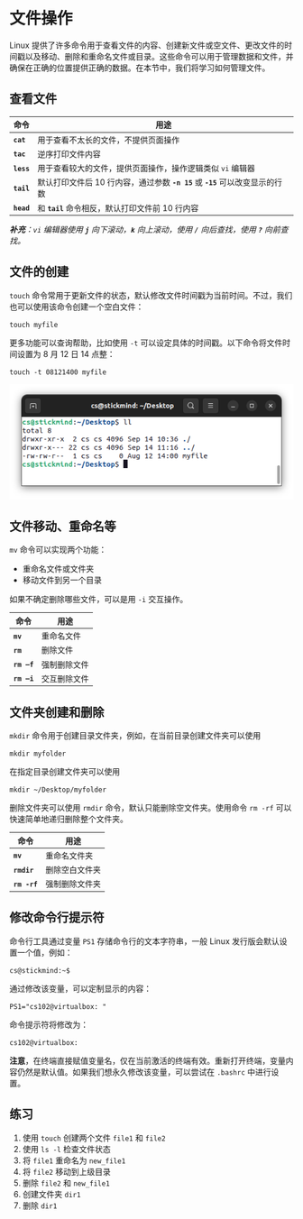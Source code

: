 # 文件操作

Linux 提供了许多命令用于查看文件的内容、创建新文件或空文件、更改文件的时间戳以及移动、删除和重命名文件或目录。这些命令可以用于管理数据和文件，并确保在正确的位置提供正确的数据。在本节中，我们将学习如何管理文件。

## 查看文件


| 命令       | 用途                                                                           |
| ---------- | ------------------------------------------------------------------------------ |
| **`cat`**  | 用于查看不太长的文件，不提供页面操作                                           |
| **`tac`**  | 逆序打印文件内容                                                               |
| **`less`** | 用于查看较大的文件，提供页面操作，操作逻辑类似 `vi` 编辑器                     |
| **`tail`** | 默认打印文件后 10 行内容，通过参数 **`-n 15`** 或 **`-15`** 可以改变显示的行数 |
| **`head`** | 和 **`tail`** 命令相反，默认打印文件前 10 行内容                               |

_**补充**：`vi` 编辑器使用 **`j`** 向下滚动，**`k`** 向上滚动，使用 **`/`** 向后查找，使用 **`?`** 向前查找。_

## 文件的创建

`touch` 命令常用于更新文件的状态，默认修改文件时间戳为当前时间。不过，我们也可以使用该命令创建一个空白文件：

```
touch myfile
```

更多功能可以查询帮助，比如使用 `-t` 可以设定具体的时间戳。以下命令将文件时间设置为 8 月 12 日 14 点整：

```
touch -t 08121400 myfile
```

![touch](./assets/touch.png)

## 文件移动、重命名等

`mv` 命令可以实现两个功能：

- 重命名文件或文件夹
- 移动文件到另一个目录

如果不确定删除哪些文件，可以是用 `-i` 交互操作。

| 命令        | 用途         |
| ----------- | ------------ |
| **`mv`**    | 重命名文件   |
| **`rm`**    | 删除文件     |
| **`rm –f`** | 强制删除文件 |
| **`rm –i`** | 交互删除文件 |

## 文件夹创建和删除

`mkdir` 命令用于创建目录文件夹，例如，在当前目录创建文件夹可以使用

```
mkdir myfolder
```

在指定目录创建文件夹可以使用

```
mkdir ~/Desktop/myfolder
```

删除文件夹可以使用 `rmdir` 命令，默认只能删除空文件夹。使用命令 `rm -rf` 可以快速简单地递归删除整个文件夹。

| 命令         | 用途           |
| ------------ | -------------- |
| **`mv`**     | 重命名文件夹     |
| **`rmdir`**  | 删除空白文件夹 |
| **`rm -rf`** | 强制删除文件夹 |

## 修改命令行提示符

命令行工具通过变量 `PS1` 存储命令行的文本字符串，一般 Linux 发行版会默认设置一个值，例如：

```
cs@stickmind:~$ 
```

通过修改该变量，可以定制显示的内容：

```
PS1="cs102@virtualbox: "
```

命令提示符将修改为：

```
cs102@virtualbox: 
```

**注意**，在终端直接赋值变量名，仅在当前激活的终端有效。重新打开终端，变量内容仍然是默认值。如果我们想永久修改该变量，可以尝试在 `.bashrc` 中进行设置。

## 练习
 
1. 使用 `touch` 创建两个文件 `file1` 和 `file2`
2. 使用 `ls -l` 检查文件状态
3. 将 `file1` 重命名为 `new_file1`
4. 将 `file2` 移动到上级目录
5. 删除 `file2` 和 `new_file1`
6. 创建文件夹 `dir1`
7. 删除 `dir1`
